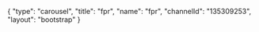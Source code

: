 {
    "type": "carousel",
    "title": "fpr",
    "name": "fpr",
    "channelId": "135309253",
    "layout": "bootstrap"
}